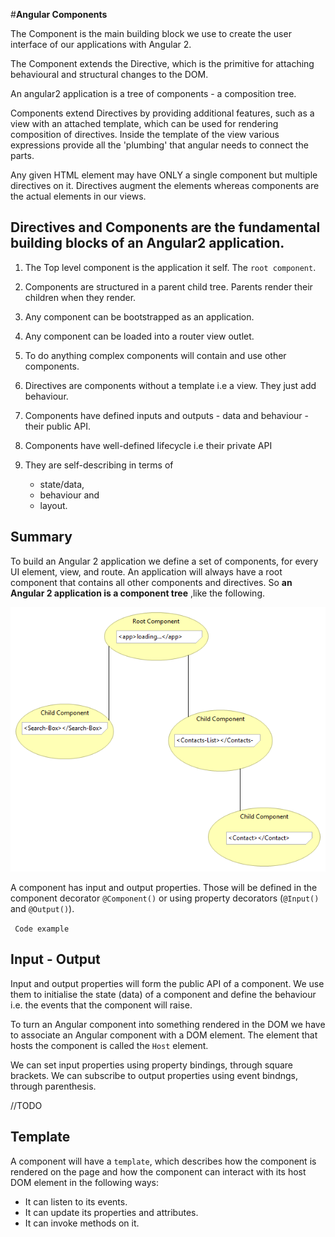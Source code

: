 #**Angular Components**

The Component is the main building block we use to create the user interface of our applications with Angular 2.

The Component extends the Directive, which is the primitive for attaching behavioural and structural changes to the DOM. 

An angular2 application is a tree of components - a composition tree.

Components extend Directives by providing additional features, such as a view with an attached
template, which can be used for rendering composition of directives. Inside the
template of the view various expressions provide all the 'plumbing' that angular needs to connect the parts.

Any given HTML element may have ONLY a single component but multiple directives on it.
Directives augment the elements whereas components are the actual elements in our views.

## Directives and Components are the fundamental building blocks of an Angular2 application.

1. The Top level component is the application it self. The `root component`.

2. Components are structured in a parent child tree.
Parents render their children when they render.

3. Any component can be bootstrapped as an application.

4. Any component can be loaded into a router view outlet.

5. To do anything complex components will contain and use other components.

6. Directives are components without a template i.e a view. They just add behaviour.

7. Components have defined inputs and outputs - data and behaviour - their public API.

8. Components have well-defined lifecycle i.e their private API

9. They are self-describing in terms of 
    - state/data, 
    - behaviour and 
    - layout.

## Summary
To build an Angular 2 application we define a set of components, for every UI element, view, and route.
An application will always have a root component that contains all other components and directives.
So **an Angular 2 application is a component tree** ,like the following.

![Angular Component Tree](assets/AngularComponentTree.png)

A component has input and output properties.
Those will be defined in the component decorator `@Component()` or using property decorators (`@Input()` and `@Output()`).

` Code example`

## Input - Output
Input and output properties will form the public API of a component.
We use them to initialise the state (data) of a component and define the behaviour i.e. the events that the component will raise.

To turn an Angular component into something rendered in the DOM we have to associate an Angular component with a DOM element.
The element that hosts the component is called the `Host` element.

We can set input properties using property bindings, through square brackets. We can subscribe to output properties using event bindngs, through parenthesis.

//TODO
 ## Template
A component will have a `template`, which describes how the component is rendered on the page
and how the component can interact with its host DOM element in the following ways:
 * It can listen to its events.
 * It can update its properties and attributes.
 * It can invoke methods on it.


